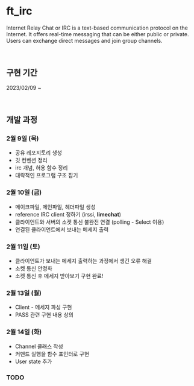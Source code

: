 # ft_irc
Internet Relay Chat or IRC is a text-based communication protocol on the Internet. It offers real-time messaging that can be either public or private. Users can exchange direct messages and join group channels.

<br>

## 구현 기간
2023/02/09 ~

<br>

## 개발 과정

### 2월 9일 (목)
* 공유 레포지토리 생성
* 깃 컨벤션 정리
* irc 개념, 허용 함수 정리
* 대략적인 프로그램 구조 잡기

### 2월 10일 (금)
* 메이크파일, 메인파일, 헤더파일 생성
* reference IRC client 정하기 (irssi, **limechat**)
* 클라이언트와 서버의 소켓 통신 불완전 연결 (polling - Select 이용)
* 연결된 클라이언트에서 보내는 메세지 출력

### 2월 11일 (토)
* 클라이언트가 보내는 메세지 출력하는 과정에서 생긴 오류 해결
* 소켓 통신 안정화
* 소켓 통신 후 메세지 받아보기 구현 완료!

### 2월 13일 (월)
* Client - 메세지 파싱 구현
* PASS 관련 구현 내용 상의

### 2월 14일 (화)
* Channel 클래스 작성
* 커맨드 실행을 함수 포인터로 구현
* User state 추가

### TODO
